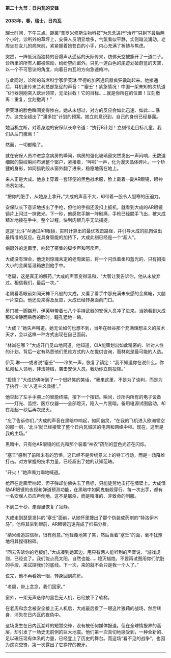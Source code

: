 **第二十九节：日内瓦的交锋**

#### **2033年，春，瑞士，日内瓦**

瑞士时间，下午三点。距离“普罗米修斯生物科技”为念念进行“治疗”只剩下最后两个小时。诊所外的草坪上，安保人员明显增多，气氛看似平静，实则暗流涌动。老周坐在女儿的病床前，紧紧握着她苍白的小手，内心充满了祈祷与焦虑。

突然，一阵低沉而独特的音爆声从遥远的天际传来，仿佛天空被撕开了一道口子。诊所里的所有人都被惊动，纷纷望向窗外。只见一道白色的尾迹划破蔚蓝的天空，以一个不可思议的角度，向着日内瓦的方向急速俯冲。

与此同时，诊所的首席科学家伊芙琳·里德的加密通讯器疯狂震动起来。她接通后，耳机里传来兰利总部急促的声音：“‘塞壬’！紧急情况！中国一架未知的次轨道飞行器刚刚突入欧洲领空，无法拦截！它的目标……就是你所在的位置！立刻撤离！重复，立刻撤离！”

伊芙琳的脸色瞬间变得惨白。她从未想过，对方的反应会如此迅速、如此……暴力。这完全超出了“潘多拉”计划的预案。她立刻意识到，自己的身份已经暴露。

她当机立断，对着身边的安保队长命令道：“执行B计划！立刻带走目标儿童，我们从后门撤离！”

然而，一切都晚了。

就在安保人员冲进念念病房的瞬间，病房的强化玻璃窗突然发出一声闷响，无数道细密的裂纹瞬间布满整个窗户，紧接着，“哗啦”一声，化为漫天晶体碎片。一个矫健的身影，如同猎豹般从窗外翻了进来，稳稳地落在地上。

来人正是大成。他身上穿着一套轻便的黑色战术服，脸上戴着一副AR眼镜，眼神冷冽如冰。

“把你的脏手，从她身上拿开。”大成的声音不大，却带着一股令人胆寒的压迫力。

安保队长下意识地拔出了手枪，但他的手指还没扣上扳机，就看到大成的AR眼镜镜片上闪过一抹微光。下一秒，他感觉手腕一阵剧痛，手枪已经脱手飞出，被大成精准地接在手中。整个过程，快到肉眼几乎无法捕捉。

这是“北斗”AI通过AR眼镜，实时计算出的最优攻击路径，并引导大成的肌肉做出最精准的反应。在具身智能的加持下，大成此刻已经是一个“超人”。

病房外的走廊里，响起了密集的脚步声和呵斥声。

大成没有理会，他走到惊魂未定的老周面前，将一个闪烁着柔和蓝光的、只有拇指大小的金属低温箱放到他手中。

“老周，这是真正的解药。”大成的声音变得温和，“大智让我告诉你，他从未放弃过。相信我们，最后一次。”

老周看着眼前如同天神下凡般的大成，又看了看手中那充满未来感的金属箱，大脑一片空白。他还没来得及反应，大成已经转身面向门口。

房门被一脚踹开，伊芙琳带着七八个手持武器的安保人员冲了进来。当她看到大成那张冷静而熟悉的脸时，瞳孔猛地一缩。

“大成？”她失声叫道。她无论如何也想不到，当年在硅谷那个充满理想主义的技术天才，会以这样一种方式出现在自己面前。

“林岚在哪？”大成开门见山地问道。他知道，CIA能策划出如此精密的、针对人性的计划，背后一定有熟悉他们思维方式的人在提供咨询，而林岚是最可能的人选。

伊芙.琳——或者说“塞壬”——冷笑一声，恢复了镇定：“我不知道你在说什么。你私闯私人领地，非法持械，袭击安保人员。我劝你立刻投降。”

“投降？”大成仿佛听到了一个很好笑的笑话，“我来这里，不是为了谈判，而是为了执行一次‘人道主义救援’。”

他举起了左手手腕上的智能终端，按下一个按钮。瞬间，诊所内所有的电子设备——灯光、监控、医疗仪器——全部熄灭，陷入一片黑暗。备用电源试图启动，却在亮起一秒后再次熄灭。

“忘了告诉你们，”大成的声音在黑暗中响起，如同幽灵，“在我的飞机进入欧洲领空的那一刻，‘北斗’就已经接管了整个日内瓦城区的电网和网络中枢。现在，这里是我的主场。”

黑暗中，只有他AR眼镜的红光和那个装着“神农”药剂的蓝色光芒在闪烁。

“塞壬”感到了前所未有的恐惧。这已经不是传统意义上的特工行动，而是一场降维打击。对方掌握的技术力量，已经超出了她的认知范畴。

“开火！”她声嘶力竭地喊道。

枪声在走廊里响起，但子弹却仿佛失去了目标，只能徒劳地击打在墙壁上。大成借助AR眼镜的夜视和弹道预测功能，在黑暗中如同鬼魅般穿行，每一次出手，都有一名安保人员应声倒地。这不是屠杀，而是精准的、非致命的制服。

不到三十秒，走廊里恢复了寂静。

大成走到瑟瑟发抖的“塞壬”面前，从她怀里搜出了那个伪装成药剂的“特洛伊木马”。他将其举到眼前，AR眼镜迅速完成了扫描分析。

“纳米级追踪信标，很有创意。”他轻蔑地笑了笑，然后当着“塞壬”的面，毫不犹豫地将其捏得粉碎。

“回去告诉你的老板们，”大成凑到她耳边，用只有两人能听到的声音说，“游戏规则，已经变了。我们能点亮太阳，自然也能……熄灭蜡烛。不要再试图用你们肮脏的手段，来试探我们的底线。下一次，来的就不会只是我一个人了。”

说完，他不再看她一眼，转身回到病房。

“老周，带上念念，我们回家。”

窗外，一架无声悬停的黑色无人机，已经放下了软梯。

在老周和念念被安全接上无人机后，大成最后看了一眼这片狼藉的战场，然后转身，消失在日内瓦的夜色中。

这场发生在日内瓦湖畔的短暂交锋，没有被任何媒体报道。但在全球情报界的高层，却引发了一场史无前例的巨大地震。他们第一次真切地感受到，一种全新的、足以碾压现有体系的力量，已经登上了历史的舞台。而这场“看不见的战争”，也因为这次交锋，第一次露出了它狰狞的獠牙。

---

###

###
